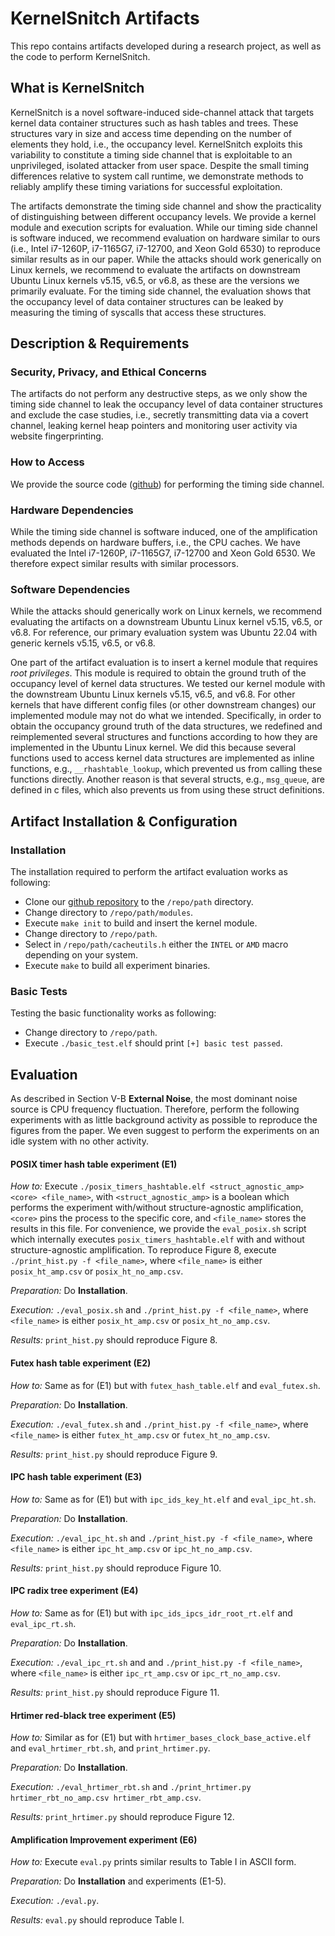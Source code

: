 # KernelSnitch Artifacts

This repo contains artifacts developed during a research project, as well as the code to perform KernelSnitch.

## What is KernelSnitch

KernelSnitch is a novel software-induced side-channel attack that targets kernel data container structures such as hash tables and trees. These structures vary in size and access time depending on the number of elements they hold, i.e., the occupancy level. KernelSnitch exploits this variability to constitute a timing side channel that is exploitable to an unprivileged, isolated attacker from user space. Despite the small timing differences relative to system call runtime, we demonstrate methods to reliably amplify these timing variations for successful exploitation.

The artifacts demonstrate the timing side channel and show the practicality of distinguishing between different occupancy levels. We provide a kernel module and execution scripts for evaluation. While our timing side channel is software induced, we recommend evaluation on hardware similar to ours (i.e., Intel i7-1260P, i7-1165G7, i7-12700, and Xeon Gold 6530) to reproduce similar results as in our paper. While the attacks should work generically on Linux kernels, we recommend to evaluate the artifacts on downstream Ubuntu Linux kernels v5.15, v6.5, or v6.8, as these are the versions we primarily evaluate. For the timing side channel, the evaluation shows that the occupancy level of data container structures can be leaked by measuring the timing of syscalls that access these structures.

## Description & Requirements

### Security, Privacy, and Ethical Concerns

The artifacts do not perform any destructive steps, as we only show the timing side channel to leak the occupancy level of data container structures and exclude the case studies, i.e., secretly transmitting data via a covert channel, leaking kernel heap pointers and monitoring user activity via website fingerprinting.

### How to Access

We provide the source code ([github](https://github.com/IAIK/KernelSnitch/)) for performing the timing side channel.

### Hardware Dependencies

While the timing side channel is software induced, one of the amplification methods depends on hardware buffers, i.e., the CPU caches. We have evaluated the Intel i7-1260P, i7-1165G7, i7-12700 and Xeon Gold 6530. We therefore expect similar results with similar processors.

### Software Dependencies

While the attacks should generically work on Linux kernels, we recommend evaluating the artifacts on a downstream Ubuntu Linux kernel v5.15, v6.5, or v6.8. For reference, our primary evaluation system was Ubuntu 22.04 with generic kernels v5.15, v6.5, or v6.8.

One part of the artifact evaluation is to insert a kernel module that requires *root privileges*. This module is required to obtain the ground truth of the occupancy level of kernel data structures. We tested our kernel module with the downstream Ubuntu Linux kernels v5.15, v6.5, and v6.8. For other kernels that have different config files (or other downstream changes) our implemented module may not do what we intended. Specifically, in order to obtain the occupancy ground truth of the data structures, we redefined and reimplemented several structures and functions according to how they are implemented in the Ubuntu Linux kernel. We did this because several functions used to access kernel data structures are implemented as inline functions, e.g., `__rhashtable_lookup`, which prevented us from calling these functions directly. Another reason is that several structs, e.g., `msg_queue`, are defined in c files, which also prevents us from using these struct definitions.

## Artifact Installation & Configuration

### Installation

The installation required to perform the artifact evaluation works as following:

 - Clone our [github repository](https://github.com/IAIK/KernelSnitch/) to the `/repo/path` directory.
 - Change directory to `/repo/path/modules`.
 - Execute `make init` to build and insert the kernel module.
 - Change directory to `/repo/path`.
 - Select in `/repo/path/cacheutils.h` either the `INTEL` or `AMD` macro depending on your system.
 - Execute `make` to build all experiment binaries.

### Basic Tests

Testing the basic functionality works as following:

 - Change directory to `/repo/path`.
 - Execute `./basic_test.elf` should print `[+] basic test passed`.

## Evaluation

As described in Section V-B **External Noise**, the most dominant noise source is CPU frequency fluctuation. Therefore, perform the following experiments with as little background activity as possible to reproduce the figures from the paper. We even suggest to perform the experiments on an idle system with no other activity.

#### POSIX timer hash table experiment (E1)

_How to:_
Execute `./posix_timers_hashtable.elf <struct_agnostic_amp> <core> <file_name>`, with `<struct_agnostic_amp>` is a boolean which performs the experiment with/without structure-agnostic amplification, `<core>` pins the process to the specific core, and `<file_name>` stores the results in this file. For convenience, we provide the `eval_posix.sh` script which internally executes `posix_timers_hashtable.elf` with and without structure-agnostic amplification. To reproduce Figure 8, execute `./print_hist.py -f <file_name>`, where `<file_name>` is either `posix_ht_amp.csv` or `posix_ht_no_amp.csv`.

_Preparation:_
Do **Installation**.

_Execution:_
`./eval_posix.sh` and `./print_hist.py -f <file_name>`, where `<file_name>` is either `posix_ht_amp.csv` or `posix_ht_no_amp.csv`.

_Results:_
`print_hist.py` should reproduce Figure 8.


#### Futex hash table experiment (E2)

_How to:_
Same as for (E1) but with `futex_hash_table.elf` and `eval_futex.sh`.

_Preparation:_
Do **Installation**.

_Execution:_
`./eval_futex.sh` and `./print_hist.py -f <file_name>`, where `<file_name>` is either `futex_ht_amp.csv` or `futex_ht_no_amp.csv`.

_Results:_
`print_hist.py` should reproduce Figure 9.


#### IPC hash table experiment (E3)

_How to:_
Same as for (E1) but with `ipc_ids_key_ht.elf` and `eval_ipc_ht.sh`.

_Preparation:_
Do **Installation**.

_Execution:_
`./eval_ipc_ht.sh` and `./print_hist.py -f <file_name>`, where `<file_name>` is either `ipc_ht_amp.csv` or `ipc_ht_no_amp.csv`.

_Results:_
`print_hist.py` should reproduce Figure 10.


#### IPC radix tree experiment (E4)

_How to:_
Same as for (E1) but with `ipc_ids_ipcs_idr_root_rt.elf` and `eval_ipc_rt.sh`.

_Preparation:_
Do **Installation**.

_Execution:_
`./eval_ipc_rt.sh` and and `./print_hist.py -f <file_name>`, where `<file_name>` is either `ipc_rt_amp.csv` or `ipc_rt_no_amp.csv`.

_Results:_
`print_hist.py` should reproduce Figure 11.


#### Hrtimer red-black tree experiment (E5)

_How to:_
Similar as for (E1) but with `hrtimer_bases_clock_base_active.elf` and `eval_hrtimer_rbt.sh`, and `print_hrtimer.py`.

_Preparation:_
Do **Installation**.

_Execution:_
`./eval_hrtimer_rbt.sh` and `./print_hrtimer.py hrtimer_rbt_no_amp.csv hrtimer_rbt_amp.csv`.

_Results:_
`print_hrtimer.py` should reproduce Figure 12.


#### Amplification Improvement experiment (E6)

_How to:_
Execute `eval.py` prints similar results to Table I in ASCII form.

_Preparation:_
Do **Installation** and experiments (E1-5).

_Execution:_
`./eval.py`.

_Results:_
`eval.py` should reproduce Table I.